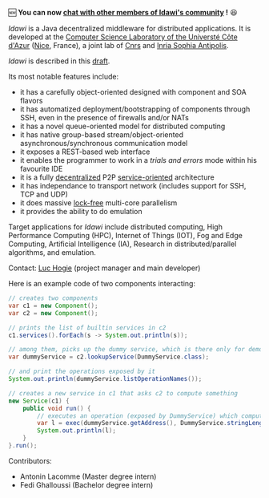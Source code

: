 :new: **You can now [chat with other members of Idawi's community](http://webchat.ircnet.net/?channels=idawi&uio=MT11bmRlZmluZWQb1) !** :satisfied:

*Idawi* is a Java decentralized middleware for distributed applications. It is developed at the
[Computer Science Laboratory of the Universté Côte d'Azur](http://www.i3s.unice.fr/en/comredEn) ([Nice](https://www.google.com/maps/@43.5168069,6.6753034,5633a,35y,67.34h,76.97t/data=!3m1!1e3), France),
a joint lab of [Cnrs](https://www.cnrs.fr) and [Inria Sophia Antipolis](https://www.inria.fr).

*Idawi* is described in this [draft](http://www.i3s.unice.fr/~hogie/idawi.pdf).

Its most notable features include:
- it has a carefully object-oriented designed with component and SOA flavors
- it has automatized deployment/bootstrapping of components through SSH, even in the presence of firewalls and/or NATs
- it has a novel queue-oriented model for distributed computing
- it has native group-based stream/object-oriented asynchronous/synchronous communication model
- it exposes a REST-based web interface
- it enables the programmer to work in a *trials and errors* mode within his favourite IDE
- it is a fully [decentralized](https://en.wikipedia.org/wiki/Decentralised_system) P2P [service-oriented](https://en.wikipedia.org/wiki/Service-oriented_architecture) architecture
- it has independance to transport network (includes support for SSH, TCP and UDP)
- it does massive [lock-free](https://preshing.com/20120612/an-introduction-to-lock-free-programming/) multi-core parallelism
- it provides the ability to do emulation

Target applications for *Idawi* include distributed computing, High Performance Computing (HPC), Internet of Things (IOT), Fog and Edge Computing, Artificial Intelligence (IA), Research in distributed/parallel algorithms, and emulation.

Contact: [Luc Hogie](http://www.i3s.unice.fr/~hogie/) (project manager and main developer)

Here is an example code of two components interacting:
```java
// creates two components
var c1 = new Component();
var c2 = new Component();

// prints the list of builtin services in c2
c1.services().forEach(s -> System.out.println(s));

// among them, picks up the dummy service, which is there only for demo and test purposes
var dummyService = c2.lookupService(DummyService.class);

// and print the operations exposed by it
System.out.println(dummyService.listOperationNames());

// creates a new service in c1 that asks c2 to compute something
new Service(c1) {
	public void run() {
		// executes an operation (exposed by DummyService) which computes the length of a given string
		var l = exec(dummyService.getAddress(), DummyService.stringLength_parameterized, 1, 1, "Hello Idawi!");
		System.out.println(l);
	}
}.run();
```



Contributors:
- Antonin Lacomme (Master degree intern)
- Fedi Ghalloussi (Bachelor degree intern)
